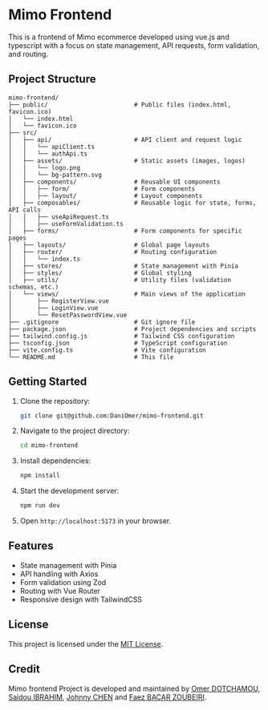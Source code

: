 # Mimo Frontend

This is a frontend of Mimo ecommerce developed using vue.js and typescript with a focus on state management, API requests, form validation, and routing.

## Project Structure

```
mimo-frontend/
├── public/                        # Public files (index.html, favicon.ico)
│   └── index.html
│   └── favicon.ico
├── src/
│   ├── api/                       # API client and request logic
│   │   └── apiClient.ts
│   │   └── authApi.ts
│   ├── assets/                    # Static assets (images, logos)
│   │   └── logo.png
│   │   └── bg-pattern.svg
│   ├── components/                # Reusable UI components
│   │   ├── form/                  # Form components
│   │   ├── layout/                # Layout components
│   ├── composables/               # Reusable logic for state, forms, API calls
│   │   ├── useApiRequest.ts
│   │   ├── useFormValidation.ts
│   ├── forms/                     # Form components for specific pages
│   ├── layouts/                   # Global page layouts
│   ├── router/                    # Routing configuration
│   │   └── index.ts
│   ├── stores/                    # State management with Pinia
│   ├── styles/                    # Global styling
│   ├── utils/                     # Utility files (validation schemas, etc.)
│   └── views/                     # Main views of the application
│       ├── RegisterView.vue
│       ├── LoginView.vue
│       └── ResetPasswordView.vue
├── .gitignore                     # Git ignore file
├── package.json                   # Project dependencies and scripts
├── tailwind.config.js             # Tailwind CSS configuration
├── tsconfig.json                  # TypeScript configuration
├── vite.config.ts                 # Vite configuration
└── README.md                      # This file
```

## Getting Started

1. Clone the repository:

   ```bash
   git clone git@github.com:DaniOmer/mimo-frontend.git
   ```

2. Navigate to the project directory:

   ```bash
   cd mimo-frontend
   ```

3. Install dependencies:

   ```bash
   npm install
   ```

4. Start the development server:

   ```bash
   npm run dev
   ```

5. Open `http://localhost:5173` in your browser.

## Features

- State management with Pinia
- API handling with Axios
- Form validation using Zod
- Routing with Vue Router
- Responsive design with TailwindCSS

## License

This project is licensed under the [MIT License](LICENSE).

## Credit

Mimo frontend Project is developed and maintained by [Omer DOTCHAMOU](https://www.omerdotchamou.com), [Saidou IBRAHIM](https://github.com/isaidou), [Johnny CHEN](https://github.com/johnnyhelloworld) and [Faez BACAR ZOUBEIRI](https://github.com/FAEZ10).
